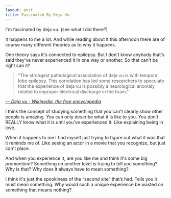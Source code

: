 ```yaml
---
layout: post
title: Fascinated By Deja Vu
---
```


I'm fascinated by deja vu. (see what I did there?) 

It happens to me a lot. And while reading about it this afternoon there are of course many different theories as to why it happens.

One theory says it's connected to epilepsy. But I don't know anybody that's said they've never experienced it in one way or another. So that can't be right can it?

> "The strongest pathological association of deja vu is with temporal lobe epilepsy. This correlation has led some researchers to speculate that the experience of deja vu is possibly a neurological anomaly related to improper electrical discharge in the brain."

<cite><a href="https://en.wikipedia.org/wiki/D%C3%A9j%C3%A0_vu#Links_with_disorders">&mdash; Deja vu - Wikipedia, the free encyclopedia</a></cite>

I think the concept of studying something that you can’t clearly show other people is amazing. You can only describe what it is like to you. You don’t REALLY know what it is until you’ve experienced it. Like explaining being in love.

When it happens to me I find myself just trying to figure out what it was that it reminds me of. Like seeing an actor in a movie that you recognize, but just can't place.

And when you experience it, are you like me and think it's some big premonition? Something on another level is trying to tell you something? Why is that? Why does it always have to mean something?

I think it's just the spookiness of the “second site” that’s had. Tells you it must mean something. Why would such a unique experience be wasted on something that means nothing?